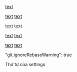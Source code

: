 [text](contents/tools/_all.py)

<!--  -->

[text](contents/tools/extensions.py)
[text](.vscode/extensions.json)

<!--  -->

[text](contents/input/shortcuts/keybindings.json)
[text](contents/tools/keybindings.py)

<!--  -->

[text](contents/input/snippets)
[text](contents/tools/snippets.py)

<!--  -->

[text](nghia-vscode.code-workspace)
[text](contents/tools/settings.py)

<!--  -->

"git.ignoreRebaseWarning": true

Thứ tự của settings
